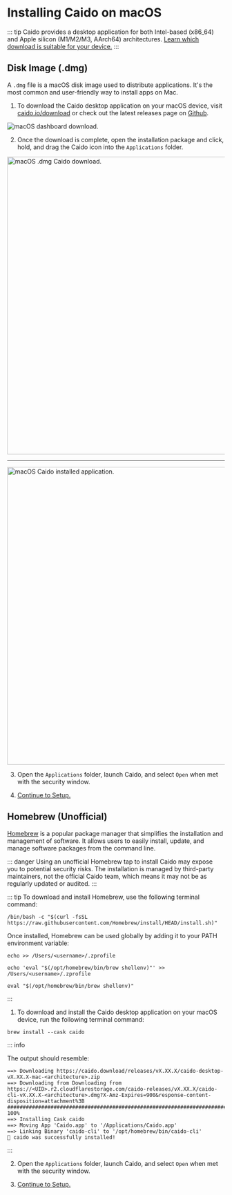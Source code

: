 # Installing Caido on macOS

::: tip
Caido provides a desktop application for both Intel-based (x86_64) and Apple silicon (M1/M2/M3, AArch64) architectures. [Learn which download is suitable for your device.](https://support.apple.com/en-us/116943)
:::

## Disk Image (.dmg)

A `.dmg` file is a macOS disk image used to distribute applications. It's the most common and user-friendly way to install apps on Mac.

1. To download the Caido desktop application on your macOS device, visit [caido.io/download](https://caido.io/download) or check out the latest releases page on [Github](https://github.com/caido/caido/releases/latest).

<img alt="macOS dashboard download." src="/_images/macos_dashboard_download.png" center/>

2. Once the download is complete, open the installation package and click, hold, and drag the Caido icon into the `Applications` folder.

<img alt="macOS .dmg Caido download." src="/_images/macos_download.png" width=690px center/>

---

<img alt="macOS Caido installed application." src="/_images/macos_download_applications.png" width=690px center/>

3. Open the `Applications` folder, launch Caido, and select `Open` when met with the security window.

4. [Continue to Setup.](/quickstart/setup.md)

## Homebrew (Unofficial)

[Homebrew](https://brew.sh/) is a popular package manager that simplifies the installation and management of software. It allows users to easily install, update, and manage software packages from the command line.

::: danger
 Using an unofficial Homebrew tap to install Caido may expose you to potential security risks. The installation is managed by third-party maintainers, not the official Caido team, which means it may not be as regularly updated or audited.
:::

::: tip
To download and install Homebrew, use the following terminal command:

```
/bin/bash -c "$(curl -fsSL https://raw.githubusercontent.com/Homebrew/install/HEAD/install.sh)"
```

Once installed, Homebrew can be used globally by adding it to your PATH environment variable:

```
echo >> /Users/<username>/.zprofile
```

```
echo 'eval "$(/opt/homebrew/bin/brew shellenv)"' >> /Users/<username>/.zprofile
```

```
eval "$(/opt/homebrew/bin/brew shellenv)"
```

:::

1. To download and install the Caido desktop application on your macOS device, run the following terminal command:

```
brew install --cask caido
```

::: info

The output should resemble:

```
==> Downloading https://caido.download/releases/vX.XX.X/caido-desktop-vX.XX.X-mac-<architecture>.zip
==> Downloading from Downloading from https://<UID>.r2.cloudflarestorage.com/caido-releases/vX.XX.X/caido-cli-vX.XX.X-<architecture>.dmg?X-Amz-Expires=900&response-content-disposition=attachment%3B
######################################################################################################################################################################################################### 100%
==> Installing Cask caido
==> Moving App 'Caido.app' to '/Applications/Caido.app'
==> Linking Binary 'caido-cli' to '/opt/homebrew/bin/caido-cli'
🍺 caido was successfully installed!
```

:::

2. Open the `Applications` folder, launch Caido, and select `Open` when met with the security window.

3. [Continue to Setup.](/quickstart/setup.md)
